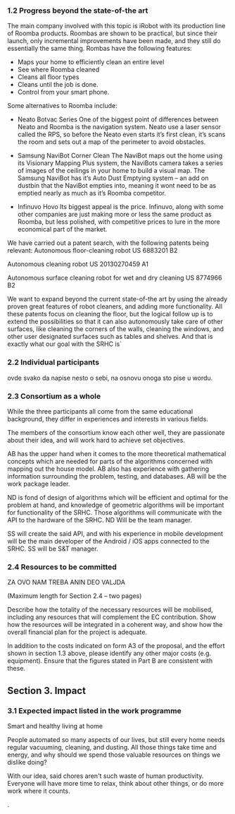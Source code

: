 ### 1.2 Progress beyond the state-of-the art

The main company involved with this topic is iRobot with its production line of Roomba products.
Roombas are shown to be practical, but since their launch, only incremental improvements have been made,
and they still do essentially the same thing.
Rombas have the following features:

- Maps your home to efficiently clean an entire level
- See where Roomba cleaned
- Cleans all floor types
- Cleans until the job is done.
- Control from your smart phone.

Some alternatives to Roomba include:
- Neato Botvac Series
One of the biggest point of differences between Neato and Roomba is the navigation system.
Neato use a laser sensor called the RPS, so before the Neato even starts it’s first clean,
 it’s scans the room and sets out a map of the perimeter to avoid obstacles.

- Samsung NaviBot Corner Clean
The NaviBot maps out the home using its Visionary Mapping Plus system, the NaviBots camera takes a series of images of the ceilings in your home to build a visual map.
The Samsung NaviBot has it’s Auto Dust Emptying system – an add on dustbin that the NaviBot empties into, meaning it wont need to be as emptied nearly as much as it’s Roomba competitor.
- Infinuvo Hovo
Its biggest appeal is the price. Infinuvo, along with some other companies are just making more or less the same product as Roomba, but less polished, with competitive prices
to lure in the more economical part of the market.

We have carried out a patent search, with the following patents being relevant:
Autonomous floor-cleaning robot
US 6883201 B2

Autonomous cleaning robot
US 20130270459 A1

Autonomous surface cleaning robot for wet and dry cleaning
US 8774966 B2


We want to expand beyond the current state-of-the art by using the already proven great features of robot cleaners, and adding more functionality.
All these patents focus on cleaning the floor, but the logical follow up is to extend the possibilities so that it can also autonomously take care of other surfaces, like
cleaning the corners of the walls, cleaning the windows, and other user designated surfaces such as tables and shelves. And that is exactly what our goal with the SRHC is`

### 2.2 Individual participants

ovde svako da napise nesto o sebi, na osnovu onoga sto pise u wordu.

### 2.3 Consortium as a whole

While the three participants all come from the same educational background, they differ in experiences and interests in various fields.

The members of the consortium know each other well, they are passionate about their idea, and will work hard to achieve set objectives.

AB has the upper hand when it comes to the more theoretical mathematical concepts which are needed for parts of the algorithms concerned with mapping out
the house model. AB also has experience with gathering information surrounding the problem, testing, and databases. AB will be the work package leader.

ND is fond of design of algorithms which will be efficient and optimal for the problem at hand, and knowledge of geometric algorithms will be important for functionality of the SRHC.
Those algorithms will communicate with the API to the hardware of the SRHC. ND Will be the team manager.

SS will create the said API, and with his experience in mobile development will be the main developer
of the Android / iOS apps connected to the SRHC. SS will be S&T manager.

### 2.4	Resources to be committed
ZA OVO NAM TREBA ANIN DEO VALJDA


(Maximum length for Section 2.4 – two pages)

Describe how the totality of the necessary resources will be mobilised, including any resources that will complement the EC contribution. Show how the resources will be integrated in a coherent way, and show how the overall financial plan for the project is adequate.

In addition to the costs indicated on form A3 of the proposal, and the effort shown in section 1.3 above, please identify any other major costs (e.g. equipment). Ensure that the figures stated in Part B are consistent with these.



## Section 3. Impact

### 3.1 Expected impact listed in the work programme

Smart and healthy living at home

People automated so many aspects of our lives, but still every home needs regular vacuuming, cleaning, and dusting.
All those things take time and energy, and why should we spend those valuable resources on things we dislike doing?

With our idea, said chores aren't such waste of human productivity.
Everyone will have more time to relax, think about other things, or do more work where it counts.



















.
